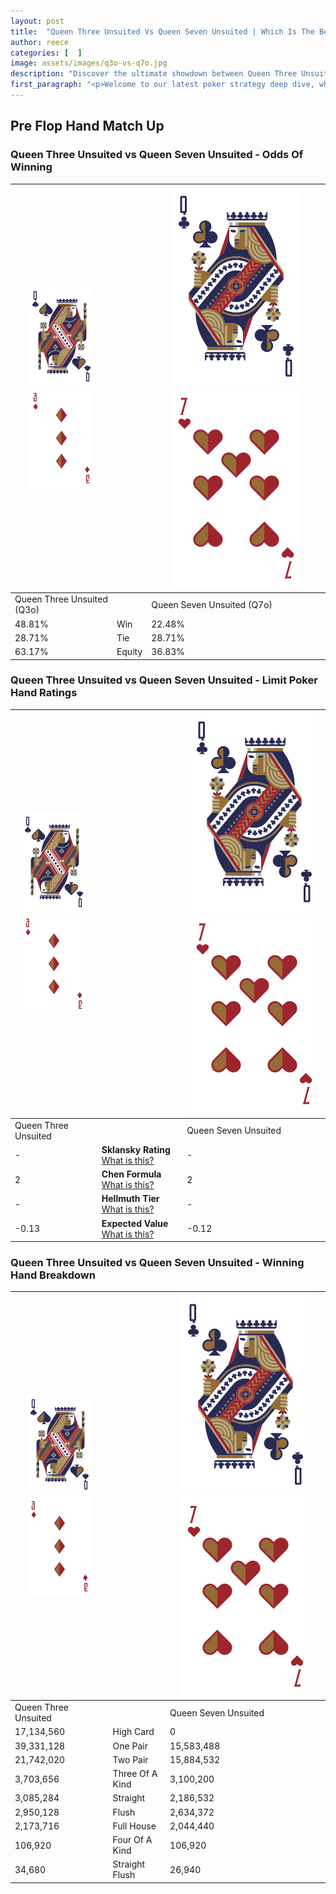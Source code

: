 ```yaml
---
layout: post
title:  "Queen Three Unsuited Vs Queen Seven Unsuited | Which Is The Better Hand In Poker? A Complete Guide"
author: reece
categories: [  ]
image: assets/images/q3o-vs-q7o.jpg
description: "Discover the ultimate showdown between Queen Three Unsuited and Queen Seven Unsuited in poker! Uncover the odds, strategies, and scenarios where one hand triumphs over the other. Get ready to up your poker game with this thrilling analysis."
first_paragraph: "<p>Welcome to our latest poker strategy deep dive, where we're pitting two distinct hands against each other in a high-stakes showdown: Queen Three Unsuited vs Queen Seven Unsuited.</p><p>In the dynamic world of poker, every decision counts, and knowing which hand holds the upper hand is key to your success at the table.</p><p>In this article, we'll dissect these two hands, explore the scenarios where one dominates the other, and equip you with the knowledge to make strategic choices that can tip the odds in your favor.</p><p>Get ready to unravel the intriguing dynamics of these poker hands and elevate your game to new heights.</p>"
---
```




[comment]: # (sp0)

## Pre Flop Hand Match Up

<div class="table hand-ratings" markdown="1"> 



### Queen Three Unsuited vs Queen Seven Unsuited - Odds Of Winning


    
| ![image info](assets/images/hand1/Q.png) ![image info](assets/images/hand1/3o.png) |  | ![image info](assets/images/hand2/Q.png) ![image info](assets/images/hand2/7o.png) |
| -------- | -------- | -------- |
| Queen Three Unsuited (Q3o) |  | Queen Seven Unsuited (Q7o) |
| 48.81% | Win | 22.48% |
| 28.71% | Tie | 28.71% |
| 63.17% | Equity | 36.83% |




[comment]: # (sp1)



### Queen Three Unsuited vs Queen Seven Unsuited - Limit Poker Hand Ratings


    
| ![image info](assets/images/hand1/Q.png) ![image info](assets/images/hand1/3o.png) |  | ![image info](assets/images/hand2/Q.png) ![image info](assets/images/hand2/7o.png) |
| -------- | -------- | -------- |
| Queen Three Unsuited |  | Queen Seven Unsuited |
| - | **Sklansky Rating** [What is this?](/sklansky-rating-explained) | - |
| 2 | **Chen Formula** [What is this?](/chen-formula-explained) | 2 |
| - | **Hellmuth Tier** [What is this?](/Hellmuth-tier-explained) | - |
| -0.13 | **Expected Value** [What is this?](/expected-value-explained) | -0.12 |




[comment]: # (sp2)



### Queen Three Unsuited vs Queen Seven Unsuited - Winning Hand Breakdown


    
| ![image info](assets/images/hand1/Q.png) ![image info](assets/images/hand1/3o.png) |  | ![image info](assets/images/hand2/Q.png) ![image info](assets/images/hand2/7o.png) |
| -------- | -------- | -------- |
| Queen Three Unsuited |  | Queen Seven Unsuited |
| 17,134,560 | High Card | 0 |
| 39,331,128 | One Pair | 15,583,488 |
| 21,742,020 | Two Pair | 15,884,532 |
| 3,703,656 | Three Of A Kind | 3,100,200 |
| 3,085,284 | Straight | 2,186,532 |
| 2,950,128 | Flush | 2,634,372 |
| 2,173,716 | Full House | 2,044,440 |
| 106,920 | Four Of A Kind | 106,920 |
| 34,680 | Straight Flush | 26,940 |




[comment]: # (sp3)



</div>

[comment]: # (sp4)



[comment]: # (sp5)

